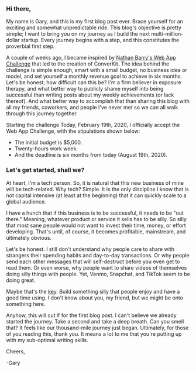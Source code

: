 ### Hi there,

My name is Gary, and this is my first blog post ever. Brace yourself for an exciting and somewhat unpredictable ride. This blog's objective is pretty simple; I want to bring you on my journey as I build the next multi-million-dollar startup. Every journey begins with a step, and this constitutes the proverbial first step. 

A couple of weeks ago, I became inspired by [Nathan Barry's Web App Challenge][1] that led to the creation of ConverKit. The idea behind the challenge is simple enough, smart with a small budget, no business idea or model, and set yourself a monthly revenue goal to achieve in six months. Let's be honest; how difficult can this be? I'm a firm believer in exposure therapy, and what better way to publicly shame myself into being successful than writing posts about my weekly achievements (or lack thereof). And what better way to accomplish that than sharing this blog with all my friends, coworkers, and people I've never met so we can all walk through this journey together. 

Starting the challenge
Today, February 19th, 2020, I officially accept the Web App Challenge, with the stipulations shown below:
- The initial budget is $5,000.
- Twenty-hours work week. 
- And the deadline is six months from today (August 19th, 2020). 

###  Let's get started, shall we? 

At heart, I'm a tech person. So, it is natural that this new business of mine will be tech-related. Why tech? Simple. It is the only discipline I know that is not capital intensive (at least at the beginning) that it can quickly scale to a global audience. 

I have a hunch that if this business is to be successful, it needs to be "out there." Meaning, whatever product or service it sells has to be silly. So silly that most sane people would not want to invest their time, money, or effort developing. That's until, of course, it becomes profitable, mainstream, and ultimately obvious. 

Let's be honest. I still don't understand why people care to share with strangers their spending habits and day-to-day transactions. Or why people send each other messages that will self-destruct before you even get to read them. Or even worse, why people want to share videos of themselves doing silly things with people. Yet, Venmo, Snapchat, and TikTok seem to be doing great. 

Maybe that's the [key][2]. Build something silly that people enjoy and have a good time using. I don't know about you, my friend, but we might be onto something here.

Anyhow, this will cut if for the first blog post. I can't believe we already started the journey. Take a second and take a deep breath. Can you smell that? It feels like our thousand-mile journey just began. Ultimately, for those of you reading this, thank you. It means a lot to me that you're putting up with my sub-optimal writing skills.

Cheers,

-Gary


[1]: https://nathanbarry.com/category/the-web-app-challenge/
[2]: https://sivers.org/multiply

